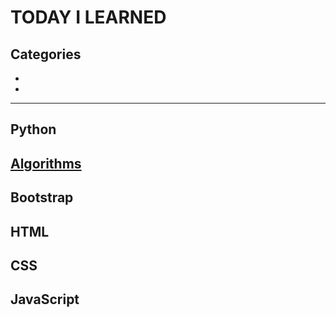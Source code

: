 # TODAY I LEARNED


## Categories
-
-

---

## Python


## [Algorithms](algorithms/README.md)

## Bootstrap


## HTML


## CSS


## JavaScript
